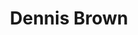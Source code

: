 ---
title: "Dennis Brown"
summary: "Reggae singer and songwriter Dennis Brown was one of the most popular artists in the history of Jamaican recorded music. Among his hits : *\"Money In My Pocket\"*, *\"Sitting and Watching\"*, *\"Cassandra\"*, *\"No More Will I Roam\"*, *\"Africa\"*, *\"Love Jah\"*, *\"Repatriation\"*, *\"Jah Can Do It\"*, *\"Love And Hate\"*, *\"Promised Land\"*, *\"Judge Not\"*. See also and . Husband of and father of ."
slug: "dennis-brown"
image: "dennis-brown.jpg"
apple_music_artist_url: "None"
wikipedia_url: "https://en.wikipedia.org/wiki/Dennis_Brown"
---